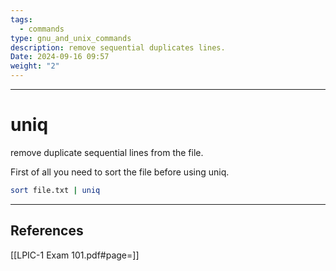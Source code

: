 ```yaml
---
tags:
  - commands
type: gnu_and_unix_commands
description: remove sequential duplicates lines.
Date: 2024-09-16 09:57
weight: "2"
---
```


___
# uniq

remove duplicate sequential lines from the file.

First of all  you need to sort the file before using uniq.
```bash
sort file.txt | uniq
```
___
## References
[[LPIC-1 Exam 101.pdf#page=]]